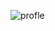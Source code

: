 ![profle](https://user-images.githubusercontent.com/68390087/91794770-dfa10300-ebe9-11ea-8ab1-1adcf06482ef.jpg)
